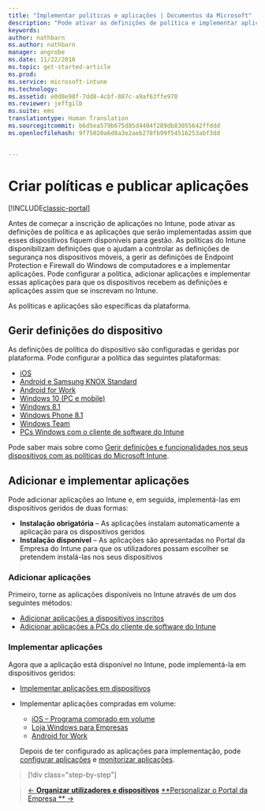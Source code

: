 ```yaml
---
title: "Implementar políticas e aplicações | Documentos da Microsoft"
description: "Pode ativar as definições de política e implementar aplicações que serão aplicadas assim que os dispositivos são inscritos na gestão."
keywords: 
author: nathbarn
ms.author: nathbarn
manager: angrobe
ms.date: 11/22/2016
ms.topic: get-started-article
ms.prod: 
ms.service: microsoft-intune
ms.technology: 
ms.assetid: e0d8e98f-7dd8-4cbf-887c-a9af63ffe970
ms.reviewer: jeffgilb
ms.suite: ems
translationtype: Human Translation
ms.sourcegitcommit: b6d5ea579b675d85d4404f289db83055642ffddd
ms.openlocfilehash: 9f75020a6d8a3e2aeb278fb99f54516253abf3dd


---
```


# <a name="create-policies-and-publish-apps"></a>Criar políticas e publicar aplicações

[!INCLUDE[classic-portal](../includes/classic-portal.md)]

Antes de começar a inscrição de aplicações no Intune, pode ativar as definições de política e as aplicações que serão implementadas assim que esses dispositivos fiquem disponíveis para gestão. As políticas do Intune disponibilizam definições que o ajudam a controlar as definições de segurança nos dispositivos móveis, a gerir as definições de Endpoint Protection e Firewall do Windows de computadores e a implementar aplicações. Pode configurar a política, adicionar aplicações e implementar essas aplicações para que os dispositivos recebem as definições e aplicações assim que se inscrevam no Intune.

As políticas e aplicações são específicas da plataforma.

## <a name="manage-device-settings"></a>Gerir definições do dispositivo

 As definições de política do dispositivo são configuradas e geridas por plataforma. Pode configurar a política das seguintes plataformas:

- [iOS](https://docs.microsoft.com/intune/deploy-use/ios-policy-settings-in-microsoft-intune)
- [Android e Samsung KNOX Standard](https://docs.microsoft.com/intune/deploy-use/android-policy-settings-in-microsoft-intune)
- [Android for Work](https://docs.microsoft.com/intune/deploy-use/android-for-work-policy-settings-in-microsoft-intune)
- [Windows 10 (PC e mobile)](https://docs.microsoft.com/intune/deploy-use/windows-10-policy-settings-in-microsoft-intune)
- [Windows 8.1](https://docs.microsoft.com/intune/deploy-use/windows-configuration-policy-settings-in-microsoft-intune)
- [Windows Phone 8.1](https://docs.microsoft.com/intune/deploy-use/windows-phone-8-1-policy-settings-in-microsoft-intune)
- [Windows Team](https://docs.microsoft.com/intune/deploy-use/windows-team-configuration-policy-settings-in-microsoft-intune)
- [PCs Windows com o cliente de software do Intune](https://docs.microsoft.com/intune/deploy-use/policies-to-protect-windows-pcs-in-microsoft-intune)

Pode saber mais sobre como [Gerir definições e funcionalidades nos seus dispositivos com as políticas do Microsoft Intune](https://docs.microsoft.com/intune/deploy-use/manage-settings-and-features-on-your-devices-with-microsoft-intune-policies).

## <a name="add-and-deploy-apps"></a>Adicionar e implementar aplicações

Pode adicionar aplicações ao Intune e, em seguida, implementá-las em dispositivos geridos de duas formas:
- **Instalação obrigatória** – As aplicações instalam automaticamente a aplicação para os dispositivos geridos
- **Instalação disponível** – As aplicações são apresentadas no Portal da Empresa do Intune para que os utilizadores possam escolher se pretendem instalá-las nos seus dispositivos

### <a name="add-apps"></a>Adicionar aplicações

Primeiro, torne as aplicações disponíveis no Intune através de um dos seguintes métodos:
- [Adicionar aplicações a dispositivos inscritos](https://docs.microsoft.com/intune/deploy-use/add-apps-for-mobile-devices-in-microsoft-intune)
- [Adicionar aplicações a PCs do cliente de software do Intune](https://docs.microsoft.com/intune/deploy-use/add-apps-for-windows-pcs-in-microsoft-intune)

### <a name="deploy-apps"></a>Implementar aplicações

Agora que a aplicação está disponível no Intune, pode implementá-la em dispositivos geridos:
- [Implementar aplicações em dispositivos](https://docs.microsoft.com/intune/deploy-use/deploy-use/deploy-apps-in-microsoft-intune)
- Implementar aplicações compradas em volume:
    - [iOS – Programa comprado em volume](https://docs.microsoft.com/intune/deploy-use/manage-ios-apps-you-purchased-through-a-volume-purchase-program-with-microsoft-intune)
    - [Loja Windows para Empresas](https://docs.microsoft.com/intune/deploy-use/manage-apps-you-purchased-from-the-windows-store-for-business-with-microsoft-intune)
    - [Android for Work](https://docs.microsoft.com/en-us/Intune/deploy-use/android-for-work-apps)

    Depois de ter configurado as aplicações para implementação, pode [configurar aplicações](https://docs.microsoft.com/intune/deploy-use/update-apps-using-microsoft-intune) e [monitorizar aplicações](https://docs.microsoft.com/intune/deploy-use/monitor-apps-in-microsoft-intune).

>[!div class="step-by-step"]

>[&larr; **Organizar utilizadores e dispositivos**](.\start-with-a-paid-subscription-to-microsoft-intune-step-5.md)       [**Personalizar o Portal da Empresa ** &rarr;](.\start-with-a-paid-subscription-to-microsoft-intune-step-7.md)  



<!--HONumber=Dec16_HO2-->


